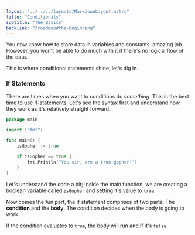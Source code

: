 ```yaml
---
layout: "../../../layouts/MarkdownLayout.astro"
title: "Conditionals"
subtitle: "The Basics"
backlink: "/roadmap#the-beginning"
---
```


You now know how to store data in variables and constants, amazing job. However, you won't be able to do much with it if there's no logical flow of the data.

This is where conditional statements shine, let's dig in.

### If Statements

There are times when you want to conditions do _something_. This is the best time to use if-statements. Let's see the syntax first and understand how they work as it's relatively straight forward.

```go
package main

import ("fmt")

func main() {
    isGopher := true

    if isGopher == true {
        fmt.Println("You sir, are a true gopher!")
    }
}
```

Let's understand the code a bit; Inside the main function, we are creating a boolean variable called `isGopher` and setting it's value to `true`.

Now comes the fun part, the if statement comprises of two parts. The **condition** and the **body**. The condition decides when the body is going to work. 

If the condition evaluates to `true`, the body will run and if it's `false`
